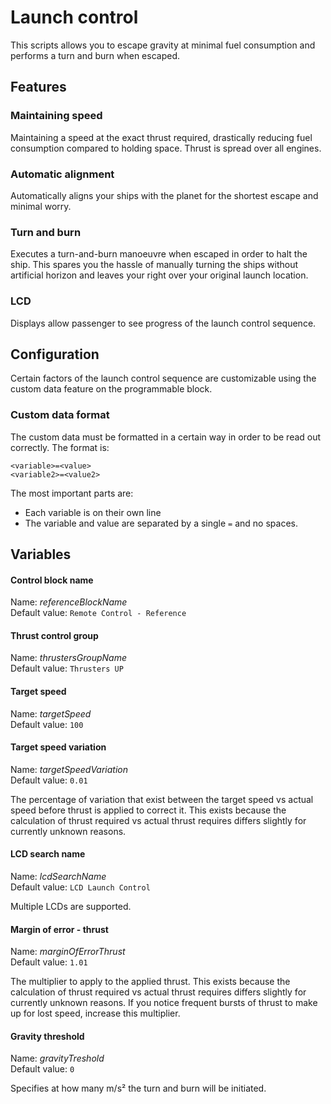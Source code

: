 # Launch control
This scripts allows you to escape gravity at minimal fuel consumption and
performs a turn and burn when escaped.

## Features
### Maintaining speed
Maintaining a speed at the exact thrust required, drastically reducing fuel
consumption compared to holding space. Thrust is spread over all engines.

### Automatic alignment
Automatically aligns your ships with the planet for the shortest escape and
minimal worry.

### Turn and burn
Executes a turn-and-burn manoeuvre when escaped in order to halt the ship. This
spares you the hassle of manually turning the ships without artificial horizon
and leaves your right over your original launch location.

### LCD
Displays allow passenger to see progress of the launch control sequence.

## Configuration
Certain factors of the launch control sequence are customizable using the custom
data feature on the programmable block.

### Custom data format
The custom data must be formatted in a certain way in order to be read out
correctly. The format is:
```
<variable>=<value>  
<variable2>=<value2>
```
The most important parts are:
* Each variable is on their own line
* The variable and value are separated by a single `=` and no spaces.

## Variables
#### Control block name
Name: _referenceBlockName_  
Default value: `Remote Control - Reference`

#### Thrust control group
Name: _thrustersGroupName_  
Default value: `Thrusters UP`

#### Target speed
Name: _targetSpeed_  
Default value: `100`

#### Target speed variation
Name: _targetSpeedVariation_  
Default value: `0.01`

The percentage of variation that exist between the target speed vs actual speed
before thrust is applied to correct it. This exists because the calculation of
thrust required vs actual thrust requires differs slightly for currently
unknown reasons.

#### LCD search name
Name: _lcdSearchName_  
Default value: `LCD Launch Control`

Multiple LCDs are supported.

#### Margin of error - thrust
Name: _marginOfErrorThrust_  
Default value: `1.01`

The multiplier to apply to the applied thrust. This exists because the
calculation of thrust required vs actual thrust requires differs slightly for
currently unknown reasons. If you notice frequent bursts of thrust to make up
for lost speed, increase this multiplier.

#### Gravity threshold
Name: _gravityTreshold_  
Default value: `0`

Specifies at how many m/s² the turn and burn will be initiated.
